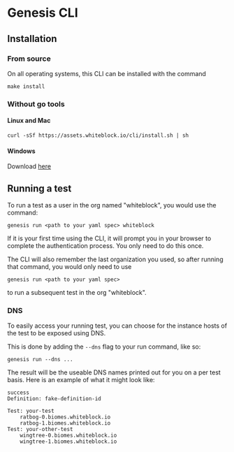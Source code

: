 Genesis CLI
======

## Installation

### From source

On all operating systems, this CLI can be installed with the command 

```
make install
```

### Without go tools

#### Linux and Mac

```
curl -sSf https://assets.whiteblock.io/cli/install.sh | sh
```

#### Windows
Download [here](https://assets.whiteblock.io/cli/master/bin/windows/amd64/genesis.exe)

## Running a test
To run a test as a user in the org named "whiteblock", you would use the command: 

```
genesis run <path to your yaml spec> whiteblock
```

If it is your first time using the CLI, it will prompt you in your browser to complete the authentication process. You only need to do this once. 


The CLI will also remember the last organization you used, so after running that command, you would only need to use

```
genesis run <path to your yaml spec>
```

to run a subsequent test in the org "whiteblock". 

### DNS
To easily access your running test, you can choose for the instance hosts of the test to be exposed using DNS.


This is done by adding the `--dns` flag to your run command, like so:

```
genesis run --dns ...
``` 

The result will be the useable DNS names printed out for you on a per test basis. Here is an example of what it might look like:
```
success
Definition: fake-definition-id

Test: your-test
	ratbog-0.biomes.whiteblock.io
	ratbog-1.biomes.whiteblock.io
Test: your-other-test
	wingtree-0.biomes.whiteblock.io
	wingtree-1.biomes.whiteblock.io

```

